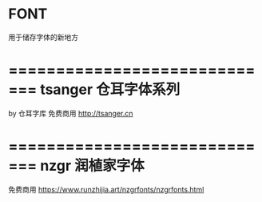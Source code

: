 # FONT
用于储存字体的新地方

=============================
tsanger 仓耳字体系列
=============================
by 仓耳字库
免费商用
http://tsanger.cn


=============================
nzgr 润植家字体  
=============================
免费商用
https://www.runzhijia.art/nzgrfonts/nzgrfonts.html
